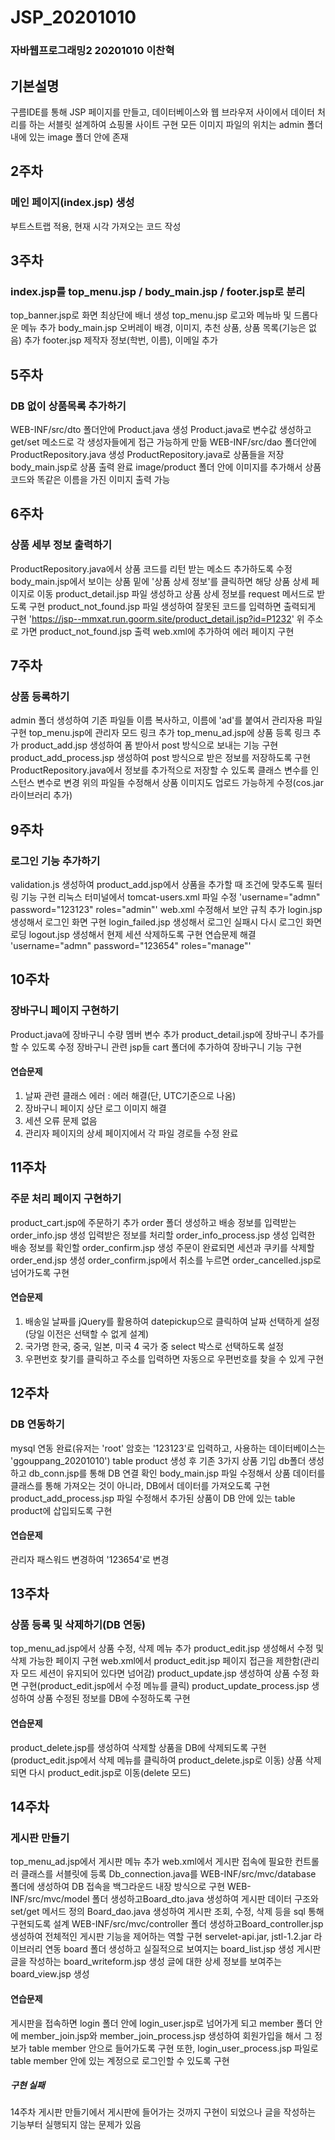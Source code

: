 # JSP_20201010
### 자바웹프로그래밍2 20201010 이찬혁

## 기본설명
구름IDE를 통해 JSP 페이지를 만들고, 데이터베이스와 웹 브라우저 사이에서 데이터 처리를 하는 서블릿 설계하여 쇼핑몰 사이트 구현
모든 이미지 파일의 위치는 admin 폴더 내에 있는 image 폴더 안에 존재

## 2주차
### 메인 페이지(index.jsp) 생성
부트스트랩 적용, 현재 시각 가져오는 코드 작성

## 3주차
### index.jsp를 top_menu.jsp / body_main.jsp / footer.jsp로 분리
top_banner.jsp로 화면 최상단에 배너 생성
top_menu.jsp 로고와 메뉴바 및 드롭다운 메뉴 추가
body_main.jsp 오버레이 배경, 이미지, 추천 상품, 상품 목록(기능은 없음) 추가
footer.jsp 제작자 정보(학번, 이름), 이메일 추가

## 5주차
### DB 없이 상품목록 추가하기
WEB-INF/src/dto 폴더안에 Product.java 생성
Product.java로 변수값 생성하고 get/set 메소드로 각 생성자들에게 접근 가능하게 만듦
WEB-INF/src/dao 폴더안에 ProductRepository.java 생성
ProductRepository.java로 상품들을 저장
body_main.jsp로 상품 출력 완료
image/product 폴더 안에 이미지를 추가해서 상품 코드와 똑같은 이름을 가진 이미지 출력 가능

## 6주차
### 상품 세부 정보 출력하기
ProductRepository.java에서 상품 코드를 리턴 받는 메소드 추가하도록 수정
body_main.jsp에서 보이는 상품 밑에 '상품 상세 정보'를 클릭하면 해당 상품 상세 페이지로 이동
product_detail.jsp 파일 생성하고 상품 상세 정보를 request 메서드로 받도록 구현
product_not_found.jsp 파일 생성하여 잘못된 코드를 입력하면 출력되게 구현
'https://jsp--mmxat.run.goorm.site/product_detail.jsp?id=P1232'
위 주소로 가면 product_not_found.jsp 출력
web.xml에 <error page> 추가하여 에러 페이지 구현

## 7주차
### 상품 등록하기
admin 폴더 생성하여 기존 파일들 이름 복사하고, 이름에 'ad'를 붙여서 관리자용 파일 구현
top_menu.jsp에 관리자 모드 링크 추가
top_menu_ad.jsp에 상품 등록 링크 추가
product_add.jsp 생성하여 폼 받아서 post 방식으로 보내는 기능 구현
product_add_process.jsp 생성하여 post 방식으로 받은 정보를 저장하도록 구현
ProductRepository.java에서 정보를 추가적으로 저장할 수 있도록 클래스 변수를 인스턴스 변수로 변경
위의 파일들 수정해서 상품 이미지도 업로드 가능하게 수정(cos.jar 라이브러리 추가)

## 9주차
### 로그인 기능 추가하기
validation.js 생성하여 product_add.jsp에서 상품을 추가할 때 조건에 맞추도록 필터링 기능 구현
리눅스 터미널에서 tomcat-users.xml 파일 수정
'username="admn" password="123123" roles="admin"'
web.xml 수정해서 보안 규칙 추가
login.jsp 생성해서 로그인 화면 구현
login_failed.jsp 생성해서 로그인 실패시 다시 로그인 화면 로딩
logout.jsp 생성해서 현제 세션 삭제하도록 구현
연습문제 해결
'username="admn" password="123654" roles="manage"'

## 10주차
### 장바구니 페이지 구현하기
Product.java에 장바구니 수량 멤버 변수 추가
product_detail.jsp에 장바구니 추가를 할 수 있도록 수정
장바구니 관련 jsp들 cart 폴더에 추가하여 장바구니 기능 구현
#### 연습문제 
1. 날짜 관련 클래스 에러 : 에러 해결(단, UTC기준으로 나옴)
2. 장바구니 페이지 상단 로그 이미지 해결
3. 세션 오류 문제 없음
4. 관리자 페이지의 상세 페이지에서 각 파일 경로들 수정 완료

## 11주차
### 주문 처리 페이지 구현하기
product_cart.jsp에 주문하기 추가
order 폴더 생성하고 배송 정보를 입력받는 order_info.jsp 생성
입력받은 정보를 처리할 order_info_process.jsp 생성
입력한 배송 정보를 확인할 order_confirm.jsp 생성
주문이 완료되면 세션과 쿠키를 삭제할 order_end.jsp 생성
order_confirm.jsp에서 취소를 누르면 order_cancelled.jsp로 넘어가도록 구현
#### 연습문제
1. 배송일 날짜를 jQuery를 활용하여 datepickup으로 클릭하여 날짜 선택하게 설정(당일 이전은 선택할 수 없게 설계)
2. 국가명 한국, 중국, 일본, 미국 4 국가 중 select 박스로 선택하도록 설정
3. 우편번호 찾기를 클릭하고 주소를 입력하면 자동으로 우편번호를 찾을 수 있게 구현

## 12주차
### DB 연동하기
mysql 연동 완료(유저는 'root' 암호는 '123123'로 입력하고, 사용하는 데이터베이스는 'ggouppang_20201010')
table product 생성 후 기존 3가지 상품 기입
db폴더 생성하고 db_conn.jsp를 통해 DB 연결 확인
body_main.jsp 파일 수정해서 상품 데이터를 클래스를 통해 가져오는 것이 아니라, DB에서 데이터를 가져오도록 구현
product_add_process.jsp 파일 수정해서 추가된 상품이 DB 안에 있는 table product에 삽입되도록 구현
#### 연습문제
관리자 패스워드 변경하여 '123654'로 변경

## 13주차
### 상품 등록 및 삭제하기(DB 연동)
top_menu_ad.jsp에서 상품 수정, 삭제 메뉴 추가
product_edit.jsp 생성해서 수정 및 삭제 가능한 페이지 구현
web.xml에서 product_edit.jsp 페이지 접근을 제한함(관리자 모드 세션이 유지되어 있다면 넘어감)
product_update.jsp 생성하여 상품 수정 화면 구현(product_edit.jsp에서 수정 메뉴를 클릭)
product_update_process.jsp 생성하여 상품 수정된 정보를 DB에 수정하도록 구현
#### 연습문제
product_delete.jsp를 생성하여 삭제할 상품을 DB에 삭제되도록 구현
(product_edit.jsp에서 삭제 메뉴를 클릭하여 product_delete.jsp로 이동)
상품 삭제되면 다시 product_edit.jsp로 이동(delete 모드) 

## 14주차
### 게시판 만들기
top_menu_ad.jsp에서 게시판 메뉴 추가
web.xml에서 게시판 접속에 필요한 컨트롤러 클래스를 서블릿에 등록
Db_connection.java를 WEB-INF/src/mvc/database 폴더에 생성하여 DB 접속을 백그라운드 내장 방식으로 구현
WEB-INF/src/mvc/model 폴더 생성하고Board_dto.java 생성하여 게시판 데이터 구조와 set/get 메서드 정의
Board_dao.java 생성하여 게시판 조회, 수정, 삭제 등을 sql 통해 구현되도록 설계
WEB-INF/src/mvc/controller 폴더 생성하고Board_controller.jsp 생성하여 전체적인 게시판 기능을 제어하는 역할 구현
servelet-api.jar, jstl-1.2.jar 라이브러리 연동
board 폴더 생성하고 
실질적으로 보여지는 board_list.jsp 생성 
게시판 글을 작성하는 board_writeform.jsp 생성
글에 대한 상세 정보를 보여주는 board_view.jsp 생성 
#### 연습문제
게시판을 접속하면 login 폴더 안에 login_user.jsp로 넘어가게 되고 
member 폴더 안에 member_join.jsp와 member_join_process.jsp 생성하여 회원가입을 해서 그 정보가 table member 안으로 들어가도록 구현
또한, login_user_process.jsp 파일로 table member 안에 있는 계정으로 로그인할 수 있도록 구현
##### 구현 실패
14주차 게시판 만들기에서 게시판에 들어가는 것까지 구현이 되었으나 글을 작성하는 기능부터 실행되지 않는 문제가 있음
